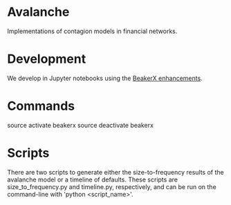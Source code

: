 # Avalanche
Implementations of contagion models in financial networks.

# Development
We develop in Jupyter notebooks using the [BeakerX enhancements](http://beakerx.com/documentation).

# Commands
source activate beakerx
source deactivate beakerx

# Scripts
There are two scripts to generate either the size-to-frequency results of the avalanche model or a timeline of defaults. These scripts are size_to_frequency.py and timeline.py, respectively, and can be run on the command-line with 'python <script_name>'.